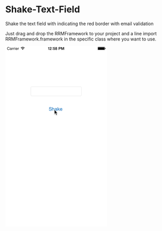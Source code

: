# Shake-Text-Field
Shake the text field with indicating the red border with email validation


Just drag and drop the RRMFramework to your project and a line import RRMFramework.framework 
in the specific class where you want to use.


![Picture](https://github.com/RahulM1987/Shake-Text-Field/blob/master/Shake.gif)
